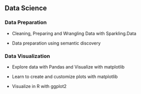 
## Data Science

### Data Preparation

* Cleaning, Preparing and Wrangling Data with Sparkling.Data

* Data preparation using semantic discovery 

### Data Visualization 

* Explore data with Pandas and Visualize with matplotlib

* Learn to create and customize plots with matplotlib 

* Visualize in R with ggplot2
